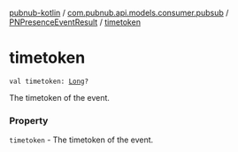[pubnub-kotlin](../../index.md) / [com.pubnub.api.models.consumer.pubsub](../index.md) / [PNPresenceEventResult](index.md) / [timetoken](./timetoken.md)

# timetoken

`val timetoken: `[`Long`](https://kotlinlang.org/api/latest/jvm/stdlib/kotlin/-long/index.html)`?`

The timetoken of the event.

### Property

`timetoken` - The timetoken of the event.